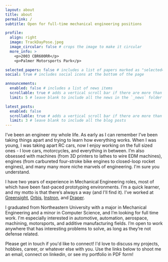 ```yaml
---
layout: about
title: about
permalink: /
subtitle: Open for full-time mechanical engineering positions

profile:
  align: right
  image: TrackDayPose.jpeg
  image_circular: false # crops the image to make it circular
  more_info: >
    <p>2003 CBR600RR</p>
    <p>Palmer Motorsports Park</p>

selected_papers: false # includes a list of papers marked as "selected={true}"
social: true # includes social icons at the bottom of the page

announcements:
  enabled: false # includes a list of news items
  scrollable: true # adds a vertical scroll bar if there are more than 3 news items
  limit: 5 # leave blank to include all the news in the `_news` folder

latest_posts:
  enabled: false
  scrollable: true # adds a vertical scroll bar if there are more than 3 new posts items
  limit: 3 # leave blank to include all the blog posts
---
```

I’ve been an engineer my whole life. As early as I can remember I’ve been taking things apart and trying to learn how everything works. When I was young, I was taking apart RC cars, now I enjoy working on the full sized ones - I love cars, motorcycles, and everything in between. I’m also obsessed with machines (from 3D printers to lathes to wire EDM machines), engines (from carbureted four-stroke bike engines to closed-loop rocket engines), and many many more niche marvels of engineering. I'm sure you understand.

I have two years of experience in Mechanical Engineering roles, most of which have been fast-paced prototyping environments. I’m a quick learner, and my motto is that there’s always a way (and I'll find it). I’ve worked at <a href='#'>Greensight</a>, <a href='#'>Orbis</a>, <a href='#'>Instron</a>, and <a href='#'>Draper</a>. 

I graduated from Northeastern University with a major in Mechanical Engineering and a minor in Computer Science, and I’m looking for full time work. I'm especially interested in automotive, automation, aerospace, machining, motorsports, and additive manufacturing fields. I’m open to work anywhere that has interesting problems to solve, as long as they’re not defense related.

Please get in touch if you'd like to connect! I'd love to discuss my projects, hobbies, career, or whatever else with you.
Use the links below to shoot me an email, connect on linkedin, or see my portfolio in PDF form!

